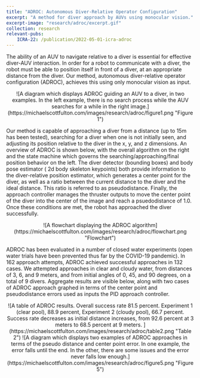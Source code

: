 ```yaml
---
title: "ADROC: Autonomous Diver-Relative Operator Configuration"
excerpt: "A method for diver approach by AUVs using monocular vision."
excerpt-image: "research/adroc/excerpt.gif"
collection: research
relevant-pubs: 
    ICRA-22: /publication/2022-05-01-icra-adroc
---
```

The ability of an AUV to navigate relative to a diver is essential for effective diver-AUV interaction.  In order for a robot to communicate with a diver, the robot must be able to position itself in front of a diver, at an appropriate distance from the diver. Our method, autonomous diver-relative operator configuration (ADROC), achieves this using only monocular vision as input. 

<div align="center">
![A diagram which displays ADROC guiding an AUV to a diver, in two examples. In the left example, there is no search process while the AUV searches for a while in the right image.](https://michaelscottfulton.com/images/research/adroc/figure1.png "Figure 1")
</div>

Our method is capable of approaching a diver from a distance (up to 15m has been tested), searching for a diver when one is not initially seen, and adjusting its position relative to the diver in the x, y, and z dimensions. An overview of ADROC is shown below, with the overall algorithm on the right and the state machine which governs the searching/approaching/final position behavior on the left. The diver detector (bounding boxes) and body pose estimator ( 2d body skeleton keypoints) both provide information to the diver-relative position estimator, which generates a center point for the diver, as well as a ratio between the current distance to the diver and the ideal distance. This ratio is referred to as pseudodistance. Finally, the approach controller manages the thruster outputs to move the center point of the diver into the center of the image and reach a psuedodistance of 1.0. Once these conditions are met, the robot has approached the diver successfully.

<div align="center">
![A flowchart displaying the ADROC algorithm](https://michaelscottfulton.com/images/research/adroc/flowchart.png "Flowchart")
</div>

ADROC has been evaluated in a number of closed water experiments (open water trials have been prevented thus far by the COVID-19 pandemic). In 162 approach attempts, ADROC achieved successful approaches in 132 cases. We attempted approaches in clear and cloudy water, from distances of 3, 6, and 9 meters, and from initial angles of 0, 45, and 90 degrees, on a total of 9 divers. Aggregate results are visible below, along with two cases of ADROC approach graphed in terms of the center point and pseudodistance errors used as inputs the PID approach controller.

<div align="center">
![A table of ADROC results. Overall success rate 81.5 percent. Experiment 1 (clear pool), 88.9 percent, Experiment 2 (cloudy pool), 66.7 percent. Success rate decreases as initial distance increases, from 92.6 percent at 3 meters to 68.5 percent at 9 meters. ](https://michaelscottfulton.com/images/research/adroc/table2.png "Table 2")
![A diagram which displays two examples of ADROC approaches in terms of the pseudo distance and center point error. In one example, the error falls until the end. In the other, there are some issues and the error never falls low enough.](https://michaelscottfulton.com/images/research/adroc/figure5.png "Figure 5")
</div>